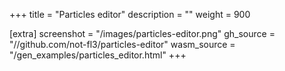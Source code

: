 +++
title = "Particles editor"
description = ""
weight = 900

[extra]
screenshot = "/images/particles-editor.png"
gh_source = "//github.com/not-fl3/particles-editor"
wasm_source = "/gen_examples/particles_editor.html"
+++
